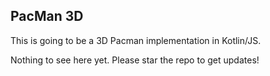 ## PacMan 3D

This is going to be a 3D Pacman implementation in Kotlin/JS.

Nothing to see here yet. Please star the repo to get updates! 


